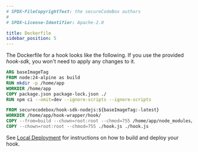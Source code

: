 ```yaml
---
# SPDX-FileCopyrightText: the secureCodeBox authors
#
# SPDX-License-Identifier: Apache-2.0

title: Dockerfile
sidebar_position: 5
---
```


The Dockerfile for a hook looks like the following.
If you use the provided _hook-sdk_, you won't need to apply any changes to it.

```Dockerfile
ARG baseImageTag
FROM node:24-alpine as build
RUN mkdir -p /home/app
WORKDIR /home/app
COPY package.json package-lock.json ./
RUN npm ci --omit=dev --ignore-scripts --ignore-scripts

FROM securecodebox/hook-sdk-nodejs:${baseImageTag:-latest}
WORKDIR /home/app/hook-wrapper/hook/
COPY --from=build --chown=root:root --chmod=755 /home/app/node_modules/ ./node_modules/
COPY --chown=root:root --chmod=755 ./hook.js ./hook.js
```

See [Local Deployment](/docs/contributing/local-deployment) for instructions on how to build and deploy your hook.
